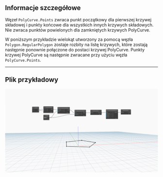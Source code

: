 ## Informacje szczegółowe
Węzeł `PolyCurve.Points` zwraca punkt początkowy dla pierwszej krzywej składowej i punkty końcowe dla wszystkich innych krzywych składowych. Nie zwraca punktów powielonych dla zamkniętych krzywych PolyCurve.

W poniższym przykładzie wielokąt utworzony za pomocą węzła `Polygon.RegularPolygon` zostaje rozbity na listę krzywych, które zostają następnie ponownie połączone do postaci krzywej PolyCurve. Punkty krzywej PolyCurve są następnie zwracane przy użyciu węzła `PolyCurve.Points`.
___
## Plik przykładowy

![PolyCurve.Points](./Autodesk.DesignScript.Geometry.PolyCurve.Points_img.jpg)
